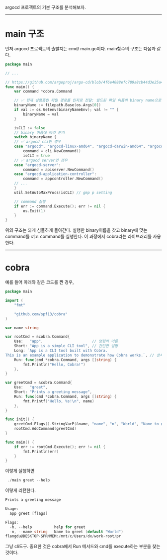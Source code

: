 argocd 프로젝트의 기본 구조를 분석해보자.

---

# main 구조

먼저 argocd 프로젝트의 출발지는 cmd/ main.go이다. main함수의 구조는 다음과 같다.

```go
package main

// ...

// https://github.com/argoproj/argo-cd/blob/4f6e4088efc789a8cb44d3e25a444467c46d761f/cmd/main.go#L27
func main() {
	var command *cobra.Command

	// ✅ 현재 실행중인 파일 경로를 인자로 전달: 빌드된 파일 이름이 binary name으로 들어감(이거 그럼 디버깅 어떻게하지)
	binaryName := filepath.Base(os.Args[0])
	if val := os.Getenv(binaryNameEnv); val != "" {
		binaryName = val
	}

	isCLI := false
	// binary 이름에 따라 분기
	switch binaryName {
	// ✅ argocd cli인 경우
	case "argocd", "argocd-linux-amd64", "argocd-darwin-amd64", "argocd-windows-amd64.exe":
		command = cli.NewCommand()
		isCLI = true
	// ✅ argocd server인 경우
	case "argocd-server":
		command = apiserver.NewCommand()
	case "argocd-application-controller":
		command = appcontroller.NewCommand()
	// ...
	}
	util.SetAutoMaxProcs(isCLI) // gmp p setting

	// command 실행
	if err := command.Execute(); err != nil {
		os.Exit(1)
	}
}

```

위의 구조는 되게 심플하게 돌아간다. 실행한 binary이름을 찾고 binary에 맞는 command를 끼고 command를 실행한다. 이 과정에서 cobra라는 라이브러리를 사용한다.

---

# cobra

예를 들어 아래와 같은 코드를 짠 경우,

```go
package main

import (
	"fmt"

	"github.com/spf13/cobra"
)

var name string

var rootCmd = &cobra.Command{
	Use:   "app",                      // 명령어 이름
	Short: "App is a simple CLI tool", // 간단한 설명
	Long: `App is a CLI tool built with Cobra.
This is an example application to demonstrate how Cobra works.`, // 상세 설명
	Run: func(cmd *cobra.Command, args []string) {
		fmt.Println("Hello, Cobra!")
	},
}

var greetCmd = &cobra.Command{
	Use:   "greet",
	Short: "Prints a greeting message",
	Run: func(cmd *cobra.Command, args []string) {
		fmt.Printf("Hello, %s!\n", name)
	},
}

func init() {
	greetCmd.Flags().StringVarP(&name, "name", "n", "World", "Name to greet") // 플래그 추가
	rootCmd.AddCommand(greetCmd)
}

func main() {
	if err := rootCmd.Execute(); err != nil {
		fmt.Println(err)
	}
}

```

이렇게 실행하면

```go
 ./main greet --help
```

이렇게 리턴한다.

```go
Prints a greeting message

Usage:
  app greet [flags]

Flags:
  -h, --help          help for greet
  -n, --name string   Name to greet (default "World")
flangdu@DESKTOP-SPRNMEM:/mnt/c/Users/dx/work-root/pr
```

그냥 cli도구. 중요한 것은 cobra에서 Run 메서드와 cmd를 execute하는 부분을 찾는 것이다.